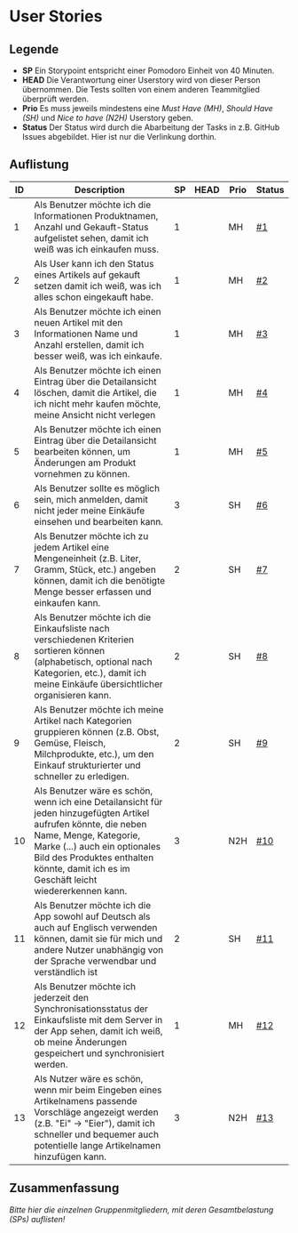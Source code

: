 # User Stories

## Legende

- **SP** Ein Storypoint entspricht einer Pomodoro Einheit von 40 Minuten.
- **HEAD** Die Verantwortung einer Userstory wird von dieser Person übernommen. Die Tests sollten von einem anderen Teammitglied überprüft werden.
- **Prio** Es muss jeweils mindestens eine *Must Have (MH)*, *Should Have (SH)* und *Nice to have (N2H)* Userstory geben.
- **Status** Der Status wird durch die Abarbeitung der Tasks in z.B. GitHub Issues abgebildet. Hier ist nur die Verlinkung dorthin.

## Auflistung

| ID  | Description                                                                                                                                                                                                                                                          | SP  | HEAD | Prio | Status                                                                                        |
| --- | -------------------------------------------------------------------------------------------------------------------------------------------------------------------------------------------------------------------------------------------------------------------- | --- | ---- | ---- | --------------------------------------------------------------------------------------------- |
| 1   | Als Benutzer möchte ich die Informationen Produktnamen, Anzahl und Gekauft-Status aufgelistet sehen, damit ich weiß was ich einkaufen muss.                                                                                                                          | 1   |      | MH   | [#1](https://github.com/TGM-HIT/syt5-gek1051-mobile-application-fmms_shoppinglist/issues/3)   |
| 2   | Als User kann ich den Status eines Artikels auf gekauft setzen damit ich weiß, was ich alles schon eingekauft habe.                                                                                                                                                  | 1   |      | MH   | [#2](https://github.com/TGM-HIT/syt5-gek1051-mobile-application-fmms_shoppinglist/issues/4)   |
| 3   | Als Benutzer möchte ich einen neuen Artikel mit den Informationen Name und Anzahl erstellen, damit ich besser weiß, was ich einkaufe.                                                                                                                                | 1   |      | MH   | [#3](https://github.com/TGM-HIT/syt5-gek1051-mobile-application-fmms_shoppinglist/issues/5)   |
| 4   | Als Benutzer möchte ich einen Eintrag über die Detailansicht löschen, damit die Artikel, die ich nicht mehr kaufen möchte, meine Ansicht nicht verlegen                                                                                                              | 1   |      | MH   | [#4](https://github.com/TGM-HIT/syt5-gek1051-mobile-application-fmms_shoppinglist/issues/6)   |
| 5   | Als Benutzer möchte ich einen Eintrag über die Detailansicht bearbeiten können, um Änderungen am Produkt vornehmen zu können.                                                                                                                                        | 1   |      | MH   | [#5](https://github.com/TGM-HIT/syt5-gek1051-mobile-application-fmms_shoppinglist/issues/7)   |
| 6   | Als Benutzer sollte es möglich sein, mich anmelden, damit nicht jeder meine Einkäufe einsehen und bearbeiten kann.                                                                                                                                                   | 3   |      | SH   | [#6](https://github.com/TGM-HIT/syt5-gek1051-mobile-application-fmms_shoppinglist/issues/8)   |
| 7   | Als Benutzer möchte ich zu jedem Artikel eine Mengeneinheit (z.B. Liter, Gramm, Stück, etc.) angeben können, damit ich die benötigte Menge besser erfassen und einkaufen kann.                                                                                       | 2   |      | SH   | [#7](https://github.com/TGM-HIT/syt5-gek1051-mobile-application-fmms_shoppinglist/issues/9)   |
| 8   | Als Benutzer möchte ich die Einkaufsliste nach verschiedenen Kriterien sortieren können (alphabetisch, optional nach Kategorien, etc.), damit ich meine Einkäufe übersichtlicher organisieren kann.                                                                  | 2   |      | SH   | [#8](https://github.com/TGM-HIT/syt5-gek1051-mobile-application-fmms_shoppinglist/issues/10)  |
| 9   | Als Benutzer möchte ich meine Artikel nach Kategorien gruppieren können (z.B. Obst, Gemüse, Fleisch, Milchprodukte, etc.), um den Einkauf strukturierter und schneller zu erledigen.                                                                                 | 2   |      | SH   | [#9](https://github.com/TGM-HIT/syt5-gek1051-mobile-application-fmms_shoppinglist/issues/11)  |
| 10  | Als Benutzer wäre es schön, wenn ich eine Detailansicht für jeden hinzugefügten Artikel aufrufen könnte, die neben Name, Menge, Kategorie, Marke (...) auch ein optionales Bild des Produktes enthalten könnte, damit ich es im Geschäft leicht wiedererkennen kann. | 3   |      | N2H  | [#10](https://github.com/TGM-HIT/syt5-gek1051-mobile-application-fmms_shoppinglist/issues/12) |
| 11  | Als Benutzer möchte ich die App sowohl auf Deutsch als auch auf Englisch verwenden können, damit sie für mich und andere Nutzer unabhängig von der Sprache verwendbar und verständlich ist                                                                           | 2   |      | SH   | [#11](https://github.com/TGM-HIT/syt5-gek1051-mobile-application-fmms_shoppinglist/issues/13) |
| 12  | Als Benutzer möchte ich jederzeit den Synchronisationsstatus der Einkaufsliste mit dem Server in der App sehen, damit ich weiß, ob meine Änderungen gespeichert und synchronisiert werden.                                                                           | 1   |      | MH   | [#12](https://github.com/TGM-HIT/syt5-gek1051-mobile-application-fmms_shoppinglist/issues/14) |
| 13  | Als Nutzer wäre es schön, wenn mir beim Eingeben eines Artikelnamens passende Vorschläge angezeigt werden (z.B. "Ei" -> "Eier"), damit ich schneller und bequemer auch potentielle lange Artikelnamen hinzufügen kann.                                               | 3   |      | N2H  | [#13](https://github.com/TGM-HIT/syt5-gek1051-mobile-application-fmms_shoppinglist/issues/15) |
 

## Zusammenfassung

*Bitte hier die einzelnen Gruppenmitgliedern, mit deren Gesamtbelastung (SPs) auflisten!*
